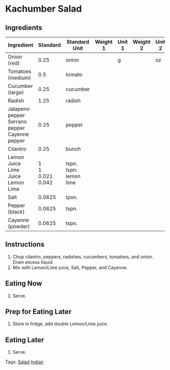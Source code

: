 # Kachumber Salad

## Ingredients

| Ingredient                                              | Standard                       | Standard Unit                         | Weight 1 | Unit 1 | Weight 2 | Unit 2 |
| ------------------------------------------------------- | ------------------------------ | ------------------------------------- | -------- | ------ | -------- | ------ |
| Onion (red)                                             | 0.25                           | onion                                 |          | g      |          | oz     |
| Tomatoes (medium)                                       | 0.5                            | tomato                                |          |        |          |        |
| Cucumber (large)                                        | 0.25                           | cucumber                              |          |        |          |        |
| Radish                                                  | 1.25                           | radish                                |          |        |          |        |
| Jalapeno pepper<br />Serrano pepper<br />Cayenne pepper | 0.25                           | pepper                                |          |        |          |        |
| Cilantro                                                | 0.25                           | bunch                                 |          |        |          |        |
| Lemon Juice<br />Lime Juice<br />Lemon<br />Lime        | 1<br />1<br />0.021<br />0.042 | tspn.<br />tspn.<br />lemon<br />lime |          |        |          |        |
| Salt                                                    | 0.0625                         | tpsn.                                 |          |        |          |        |
| Pepper (black)                                          | 0.0625                         | tspn.                                 |          |        |          |        |
| Cayenne (powder)                                        | 0.0625                         | tspn.                                 |          |        |          |        |

## Instructions

1. Chop cilantro, peppers, radishes, cucumbers, tomatoes, and onion. Drain excess liquid.
2. Mix with Lemon/Lime juice, Salt, Pepper, and Cayenne.

## Eating Now

1. Serve.

## Prep for Eating Later

1. Store in fridge, add double Lemon/Lime juice.

## Eating Later

1. Serve.

Tags: [Salad](/Tags/Salad.md) [Indian](/Tags/Indian.md) 
